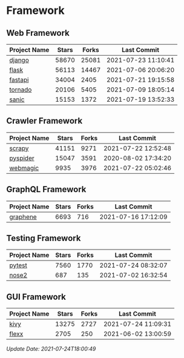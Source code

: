 # Framework

## Web Framework
| Project Name | Stars | Forks | Last Commit |
| ------------ | ----- | ----- | ----------- |
| [django](https://github.com/django/django) | 58670 | 25081 | 2021-07-23 11:10:41 |
| [flask](https://github.com/pallets/flask) | 56113 | 14467 | 2021-07-06 20:06:20 |
| [fastapi](https://github.com/tiangolo/fastapi) | 34004 | 2405 | 2021-07-21 19:15:58 |
| [tornado](https://github.com/tornadoweb/tornado) | 20106 | 5405 | 2021-07-09 18:05:14 |
| [sanic](https://github.com/sanic-org/sanic) | 15153 | 1372 | 2021-07-19 13:52:33 |

## Crawler Framework
| Project Name | Stars | Forks | Last Commit |
| ------------ | ----- | ----- | ----------- |
| [scrapy](https://github.com/scrapy/scrapy) | 41151 | 9271 | 2021-07-22 12:52:48 |
| [pyspider](https://github.com/binux/pyspider) | 15047 | 3591 | 2020-08-02 17:34:20 |
| [webmagic](https://github.com/code4craft/webmagic) | 9935 | 3976 | 2021-07-22 05:02:46 |

## GraphQL Framework
| Project Name | Stars | Forks | Last Commit |
| ------------ | ----- | ----- | ----------- |
| [graphene](https://github.com/graphql-python/graphene) | 6693 | 716 | 2021-07-16 17:12:09 |

## Testing Framework
| Project Name | Stars | Forks | Last Commit |
| ------------ | ----- | ----- | ----------- |
| [pytest](https://github.com/pytest-dev/pytest) | 7560 | 1770 | 2021-07-24 08:32:07 |
| [nose2](https://github.com/nose-devs/nose2) | 687 | 135 | 2021-07-02 16:32:54 |

## GUI Framework
| Project Name | Stars | Forks | Last Commit |
| ------------ | ----- | ----- | ----------- |
| [kivy](https://github.com/kivy/kivy) | 13275 | 2727 | 2021-07-24 11:09:31 |
| [flexx](https://github.com/flexxui/flexx) | 2705 | 250 | 2021-06-02 13:00:59 |

*Update Date: 2021-07-24T18:00:49*